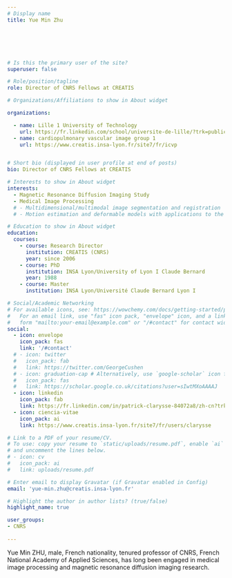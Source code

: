 ```yaml
---
# Display name
title: Yue Min Zhu






# Is this the primary user of the site?
superuser: false

# Role/position/tagline
role: Director of CNRS Fellows at CREATIS

# Organizations/Affiliations to show in About widget

organizations:

  - name: Lille 1 University of Technology
    url: https://fr.linkedin.com/school/universite-de-lille/?trk=public_profile_topcard-school 
  - name: cardiopulmonary vascular image group 1
    url: https://www.creatis.insa-lyon.fr/site7/fr/icvp


# Short bio (displayed in user profile at end of posts)
bio: Director of CNRS Fellows at CREATIS

# Interests to show in About widget
interests:
  - Magnetic Resonance Diffusion Imaging Study
  - Medical Image Processing
  # - Multidimensional/multimodal image segmentation and registration
  # - Motion estimation and deformable models with applications to the 3D analysis of the heart functions

# Education to show in About widget
education:
  courses:
    - course: Research Director
      institution: CREATIS (CNRS)
      year: since 2006
    - course: PhD
      institution: INSA Lyon/University of Lyon I Claude Bernard
      year: 1988
    - course: Master
      institution: INSA Lyon/Université Claude Bernard Lyon I

# Social/Academic Networking
# For available icons, see: https://wowchemy.com/docs/getting-started/page-builder/#icons
#   For an email link, use "fas" icon pack, "envelope" icon, and a link in the
#   form "mailto:your-email@example.com" or "/#contact" for contact widget.
social:
  - icon: envelope
    icon_pack: fas
    link: '/#contact'
  # - icon: twitter
  #   icon_pack: fab
  #   link: https://twitter.com/GeorgeCushen
  # - icon: graduation-cap # Alternatively, use `google-scholar` icon from `ai` icon pack
  #   icon_pack: fas
  #   link: https://scholar.google.co.uk/citations?user=sIwtMXoAAAAJ
  - icon: linkedin
    icon_pack: fab
    link: https://fr.linkedin.com/in/patrick-clarysse-84072a8/zh-cn?trk=people-guest_people_search-card
  - icon: ciencia-vitae
    icon_pack: ai
    link: https://www.creatis.insa-lyon.fr/site7/fr/users/clarysse 

# Link to a PDF of your resume/CV.
# To use: copy your resume to `static/uploads/resume.pdf`, enable `ai` icons in `params.toml`,
# and uncomment the lines below.
# - icon: cv
#   icon_pack: ai
#   link: uploads/resume.pdf

# Enter email to display Gravatar (if Gravatar enabled in Config)
email: 'yue-min.zhu@creatis.insa-lyon.fr'

# Highlight the author in author lists? (true/false)
highlight_name: true

user_groups:
- CNRS
 
---
```


Yue Min ZHU, male, French nationality, tenured professor of CNRS, French National Academy of Applied Sciences, has long been engaged in medical image processing and magnetic resonance diffusion imaging research.
